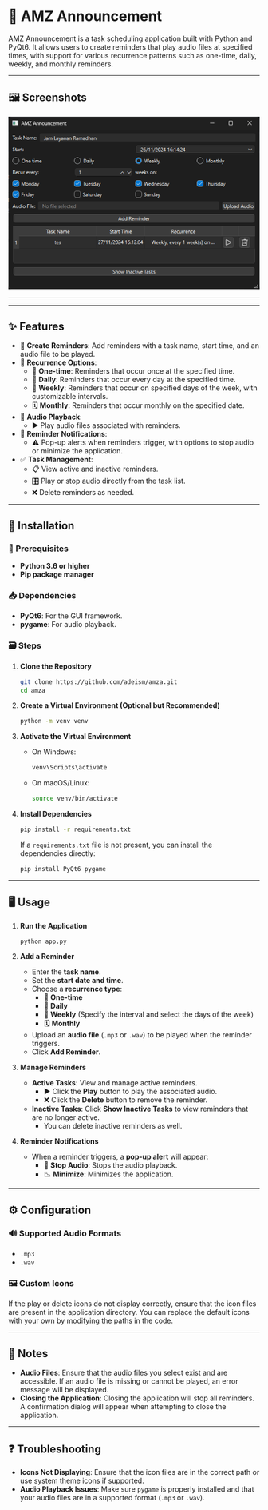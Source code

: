 # 📢 AMZ Announcement

AMZ Announcement is a task scheduling application built with Python and PyQt6. It allows users to create reminders that play audio files at specified times, with support for various recurrence patterns such as one-time, daily, weekly, and monthly reminders.

---

## 🖼️ Screenshots

![screenshot](https://github.com/adeism/amza/blob/main/ss.png?raw=true)

---

---

## ✨ Features

- 📝 **Create Reminders**: Add reminders with a task name, start time, and an audio file to be played.
- 🔁 **Recurrence Options**:
  - 🔂 **One-time**: Reminders that occur once at the specified time.
  - 📅 **Daily**: Reminders that occur every day at the specified time.
  - 📆 **Weekly**: Reminders that occur on specified days of the week, with customizable intervals.
  - 🗓️ **Monthly**: Reminders that occur monthly on the specified date.
- 🎵 **Audio Playback**:
  - ▶️ Play audio files associated with reminders.
- 🚨 **Reminder Notifications**:
  - ⚠️ Pop-up alerts when reminders trigger, with options to stop audio or minimize the application.
- ✅ **Task Management**:
  - 📋 View active and inactive reminders.
  - 🎛️ Play or stop audio directly from the task list.
  - ❌ Delete reminders as needed.

---

## 🚀 Installation

### 🚒 Prerequisites

- **Python 3.6 or higher**
- **Pip package manager**

### 📥 Dependencies

- **PyQt6**: For the GUI framework.
- **pygame**: For audio playback.

### 🗃️ Steps

1. **Clone the Repository**

   ```bash
   git clone https://github.com/adeism/amza.git
   cd amza
   ```

2. **Create a Virtual Environment (Optional but Recommended)**

   ```bash
   python -m venv venv
   ```

3. **Activate the Virtual Environment**

   - On Windows:

     ```bash
     venv\Scripts\activate
     ```

   - On macOS/Linux:

     ```bash
     source venv/bin/activate
     ```

4. **Install Dependencies**

   ```bash
   pip install -r requirements.txt
   ```

   If a `requirements.txt` file is not present, you can install the dependencies directly:

   ```bash
   pip install PyQt6 pygame
   ```

---

## 🖥️ Usage

1. **Run the Application**

   ```bash
   python app.py
   ```

2. **Add a Reminder**

   - Enter the **task name**.
   - Set the **start date and time**.
   - Choose a **recurrence type**:
     - 🔂 **One-time**
     - 📅 **Daily**
     - 📆 **Weekly** (Specify the interval and select the days of the week)
     - 🗓️ **Monthly**
   - Upload an **audio file** (`.mp3` or `.wav`) to be played when the reminder triggers.
   - Click **Add Reminder**.

3. **Manage Reminders**

   - **Active Tasks**: View and manage active reminders.
     - ▶️ Click the **Play** button to play the associated audio.
     - ❌ Click the **Delete** button to remove the reminder.
   - **Inactive Tasks**: Click **Show Inactive Tasks** to view reminders that are no longer active.
     - You can delete inactive reminders as well.

4. **Reminder Notifications**

   - When a reminder triggers, a **pop-up alert** will appear:
     - 🚫 **Stop Audio**: Stops the audio playback.
     - 📉 **Minimize**: Minimizes the application.

---



## ⚙️ Configuration

### 🔊 Supported Audio Formats

- `.mp3`
- `.wav`

### 🖼️ Custom Icons

If the play or delete icons do not display correctly, ensure that the icon files are present in the application directory. You can replace the default icons with your own by modifying the paths in the code.

---

## 📜 Notes

- **Audio Files**: Ensure that the audio files you select exist and are accessible. If an audio file is missing or cannot be played, an error message will be displayed.
- **Closing the Application**: Closing the application will stop all reminders. A confirmation dialog will appear when attempting to close the application.

---

## ❓ Troubleshooting

- **Icons Not Displaying**: Ensure that the icon files are in the correct path or use system theme icons if supported.
- **Audio Playback Issues**: Make sure `pygame` is properly installed and that your audio files are in a supported format (`.mp3` or `.wav`).
